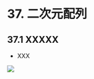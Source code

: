 # 37. 二次元配列

## 37.1 XXXXX
- XXX
	
![](https://raw.githubusercontent.com/Siv3D/siv3d.site.resource/main/2025/tutorial2/grid/1.png)

```cpp

```

